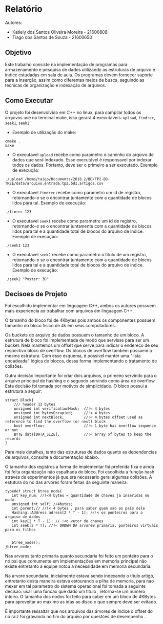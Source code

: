 # Relatório
Autores:
 * Katiely dos Santos Oliveira Moreira - 21600808
 * Tiago dos Santos de Souza - 21600650
## Objetivo
Este trabalho consiste na implementação de programas para armazenamento e pesquisa de dados utilizando as estruturas de arquivo e índice estudadas em sala de aula. Os programas devem fornecer suporte para a inserção, assim como diferentes meios de busca, seguindo as técnicas  de organização e indexação de arquivos.

## Como Executar
O projeto foi desenvolvido em C++ no linux, para compilar todos os arquivos use no terminal make, 
isso gerará 4 executaveis: `upload`, `findrec`, `seek1`, `seek2`

 * Exemplo de utilização do make:
 ```
 cmake .
 make
 ```

 * O executavel `upload` recebe como parametro o caminho do arquivo de dados que será indexado.
Esse executável é responsavel por indexar todos os dados. Portanto, deve ser o primeiro a ser executado. Exemplo de execução:
``` 
./upload /home/taigo/Documents/2018.2/BD/TP2-BD-TREE/data/arquivo.entrada.tp2.bd1.artigos.csv

```

 * O executavel `findrec` recebe como parametro um id de registro, retornando-o se o encontrar juntamente com a quantidade de blocos lidos para tal. Exemplo de execução:
``` 
./finrec 123

```

 * O executavel `seek1` recebe como parametro um id de registro, retornando-o se o encontrar juntamente com a quantidade de blocos lidos para tal e a quantidade total de blocos do arquivo de indice. Exemplo de execução:
``` 
./seek1 123

```

 * O executavel `seek2` recebe como parametro o titulo de um registro, retornando-o se o encontrar juntamente com a quantidade de blocos lidos para tal e a quantidade total de blocos do arquivo de indice. Exemplo de execução:
``` 
./seek2 "Poster: 3D"

```
 

## Decisoes de Projeto

Foi escolhido implementar em linguagem C++, ambos os autores possuem mais experiencia ao trabalhar com arquivos em linguagem C++.
 
O tamanho do bloco foi de 4Kbytes pois ambos os componentes possuem tamanho do bloco físico de 4k em seus computadores.

Os buckets do arquivo de dados possuem o tamanho de um bloco. A estrutura de bloco foi implementada de modo que servisse para ser um bucket.
Nela mantemos um offset que serve para indicar o endereço de seu respectivo bloco de overflow. Os blocos de overflow também possuem a mesma estrutura.
Com esse esquema, é possivel manter uma "lista encadeada" lógica de blocos, dessa forma implementando o tratamento de colisões.

Outra decisão importante foi criar dois arquivos, o primeiro servindo para o arquivo principal de hashing e o segundo servindo como área de overflow. Esta decisão foi tomada por motivos de simplicidade.
O bloco possui a estrutura a seguir:
```
struct Block{
    /// header 13 bytes
    unsigned int verificationMask;  //!< 4 bytes
    unsigned int bytesOccupied;     //!< 4 bytes
    unsigned int nextBlock;         //!< 4 bytes offset used as reference to find the overflow (or next) block
    bool overflow;                  //!< 1 byte has overflow sequence or not
    BYTE data[DATA_SIZE];           //!< array of bytes to keep the records
}
```

Para mais detalhes, tanto das estruturas de dados quanto as dependencias de arquivos, consulte a documentação abaixo.
 
O tamanho dos registros a forma de implementar foi preferida fixa e ainda foi feita organização não espalhada de bloco.
 Foi escolhida a função hash através de experimentos já que era necessario geral algumas colisões.
 A estutura do no das arvores foram feitas da seguinte maneira:
 ```
 typedef struct btree_node{
    int key_num; //!<4 bytes = quantidade de chaves ja inseridas no nodo
    unsigned int self; //4bytes;
    int parent;// //!< 4 bytes , para saber quem sao os pais dele
    Hashing::Address adress[2 * T - 1]; //!< os ponteiros para o arquivo de dados
    int key[2 * T - 1]; // !<o vetor de chaves 
    int seek[2 * T]; //!< ORDEM DA arvoreB primaria, ponteiros virtuais para os filhos


    btree_node();
}btree_node;
```
Nas arvores tanto primaria quanto secundaria foi feito um ponteiro para o nó pai que comumente em implementações em memoria principal não existe entretanto a equipe notou a necessidade em memoria secundaria.


 Na arvore secundaria, inicialmente estava sendo indexando o titulo artigo, entretanto desta maneira estava estourando a pilha de memoria, para nao mexer em tal parametro
 do sistema operacional foi tomada a seguinte decisao: usar uma funcao que dado um titulo , retorna-se um numero inteiro.
 O tamanho dos nodos foi feito para caber em um bloco de 4KBytes para aproveitar ao máximo as idas ao disco o que sempre deve ser evitado.
 
 É importante ressaltar que nos arquivos das árvores de índice o offset do nó raiz foi gravando no fim do arquivo por questões de desempenho .
 
 
 
